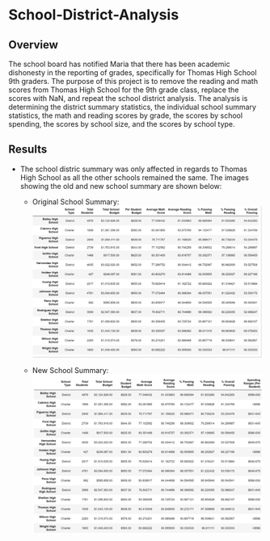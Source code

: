 # School-District-Analysis

## Overview

The school board has notified Maria that there has been academic dishonesty in the reporting of grades, specifically for Thomas High School 9th graders. The purpose of this project is to remove the reading and math scores from Thomas High School for the 9th grade class, replace the scores with NaN, and repeat the school district analysis. The analysis is determining the district summary statistics, the individual school summary statistics, the math and reading scores by grade, the scores by school spending, the scores by school size, and the scores by school type. 

## Results

* The school distric summary was only affected in regards to Thomas High School as all the other schools remained the same. The images showing the old and new school summary are shown below:

  * Original School Summary:
![Original_School_Summary](/Resources/Original_School_Summary.png)

  * New School Summary:
![New_School_Summary](/Resources/New_School_Summary.png)
